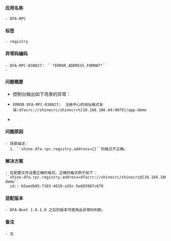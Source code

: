#### 应用名称
	- DFA-RPC
#### 标签
	- registry
#### 异常码编码
	- DFA-RPC-030027： ``*ERROR_ADDRESS_FORMAT*``
	-
#### 问题概要
- 控制台输出如下场景的异常：
- ```
  ERROR DFA-RPC-030027:  注册中心的地址格式有误:dfacrc://shinecrc/shinecrc%[10.168.106.84:9079]/app-demo
  ```
-
#### 问题原因
	- 场景描述：
	  1. ``shine.dfa.rpc.registry.address={}``的格式不正确。
#### 解决方案
	- 在配置文件设置正确的格式。正确的格式例子如下：``shine.dfa.rpc.registry.address=dfacrc://shinecrc/shinecrc@[10.168.106.84:9079]/app-demo``
	  id:: b5aedb95-7103-4619-a35c-5e683967c678
#### 适配版本
	- DFA-Boot 1.0.1.0 之后的版本可使用此异常码判断。
#### 备注
	- 无